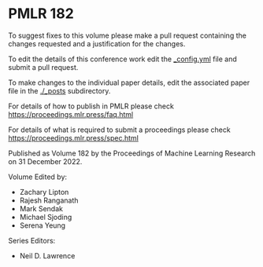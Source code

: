# PMLR 182

To suggest fixes to this volume please make a pull request containing the changes requested and a justification for the changes.

To edit the details of this conference work edit the [_config.yml](./_config.yml) file and submit a pull request.

To make changes to the individual paper details, edit the associated paper file in the [./_posts](./_posts) subdirectory.

For details of how to publish in PMLR please check https://proceedings.mlr.press/faq.html

For details of what is required to submit a proceedings please check https://proceedings.mlr.press/spec.html



Published as Volume 182 by the Proceedings of Machine Learning Research on 31 December 2022.

Volume Edited by:
  * Zachary Lipton
  * Rajesh Ranganath
  * Mark Sendak
  * Michael Sjoding
  * Serena Yeung

Series Editors:
  * Neil D. Lawrence
